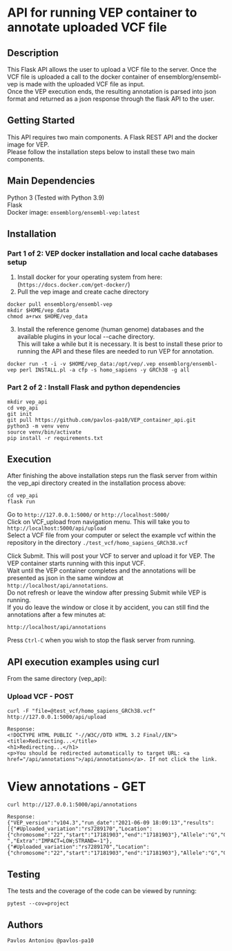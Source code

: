 # API for running VEP container to annotate uploaded VCF file



## Description
This Flask API allows the user to upload a VCF file to the server. Once the VCF file is uploaded a call to 
the docker container of ensemblorg/ensembl-vep is made with the uploaded VCF file as input. \
Once the VEP execution ends, the resulting annotation is parsed into json format and returned as a json response
through the flask API to the user. 

## Getting Started
This API requires two main components. A Flask REST API and the docker image for VEP. \
Please follow the installation steps below to install these two main components. 

## Main Dependencies
Python 3 (Tested with Python 3.9) \
Flask \
Docker image: `ensemblorg/ensembl-vep:latest`

## Installation

### Part 1 of 2: VEP docker installation and local cache databases setup
1. Install docker for your operating system from here: (`https://docs.docker.com/get-docker/`) 
2. Pull the vep image and create cache directory 
```
docker pull ensemblorg/ensembl-vep
mkdir $HOME/vep_data
chmod a+rwx $HOME/vep_data
```

3. Install the reference genome (human genome) databases and the available plugins in your local --cache directory. \
This will take a while but it is necessary. It is best to install these prior to running the API and these files are needed to run VEP for annotation. 
```
docker run -t -i -v $HOME/vep_data:/opt/vep/.vep ensemblorg/ensembl-vep perl INSTALL.pl -a cfp -s homo_sapiens -y GRCh38 -g all
```
### Part 2 of 2 : Install Flask and python dependencies
```
mkdir vep_api
cd vep_api
git init
git pull https://github.com/pavlos-pa10/VEP_container_api.git
python3 -m venv venv 
source venv/bin/activate
pip install -r requirements.txt
```

## Execution
After finishing the above installation steps run the flask server from within the vep_api directory created in the installation process above:

```
cd vep_api
flask run
```

Go to `http://127.0.0.1:5000/` or `http://localhost:5000/` \
Click on VCF_upload from navigation menu. This will take you to `http://localhost:5000/api/upload` \
Select a VCF file from your computer or select the example vcf within the repository in the directory `./test_vcf/homo_sapiens_GRCh38.vcf` 

Click Submit. This will post your VCF to server and upload it for VEP. The VEP container starts running with this input VCF. \
Wait until the VEP container completes and the annotations will be presented as json in the same window at `http://localhost/api/annotations`.\
Do not refresh or leave the window after pressing Submit while VEP is running. \
If you do leave the window or close it by accident, you can still find the annotations after a few minutes at:

`http://localhost/api/annotations`

Press `Ctrl-C` when you wish to stop the flask server from running. 

## API execution examples using curl
From the same directory (vep_api):

### Upload VCF - POST
```
curl -F "file=@test_vcf/homo_sapiens_GRCh38.vcf" http://127.0.0.1:5000/api/upload 

Response:
<!DOCTYPE HTML PUBLIC "-//W3C//DTD HTML 3.2 Final//EN">
<title>Redirecting...</title>
<h1>Redirecting...</h1>
<p>You should be redirected automatically to target URL: <a href="/api/annotations">/api/annotations</a>. If not click the link.
```
# View annotations - GET
```
curl http://127.0.0.1:5000/api/annotations

Response:
{"VEP_version":"v104.3","run_date":"2021-06-09 18:09:13","results":[{"#Uploaded_variation":"rs7289170","Location":{"chromosome":"22","start":"17181903","end":"17181903"},"Allele":"G","Gene":"ENSG00000093072","Feature":"ENST00000262607","Feature_type":"Transcript","Consequence":"synonymous_variant","cDNA_position":"1571","CDS_position":"1359","Protein_position":"453","Amino_acids":"Y","Codons":"taT/taC","Existing_variation":"-","Extra":"IMPACT=LOW;STRAND=-1"},{"#Uploaded_variation":"rs7289170","Location":{"chromosome":"22","start":"17181903","end":"17181903"},"Allele":"G","Gene":"ENSG00000093072","Feature":"ENST00000330232","Feature_type":"Transcript","Consequence":"synonymous_variant","cDNA_position":"841","CDS_position":"636","Protei...}
```
## Testing 
The tests and the coverage of the code can be viewed by running:
```
pytest --cov=project

```
## Authors
`Pavlos Antoniou @pavlos-pa10`


